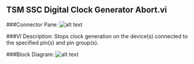 ## **TSM SSC Digital Clock Generator Abort.vi**
###Connector Pane:
![alt text](/Instrument%20Control/Digital/Clock%20Generation/TSM%20SSC%20Digital%20Clock%20Generator%20Abort.vic.png "TSM SSC Digital Clock Generator Abort.vi connector pane")

###VI Description:
Stops clock generation on the device(s) connected to the specified pin(s) and pin group(s).

###Block Diagram:
![alt text](/Instrument%20Control/Digital/Clock%20Generation/TSM%20SSC%20Digital%20Clock%20Generator%20Abort.vid.png "TSM SSC Digital Clock Generator Abort.vi block diagram")
